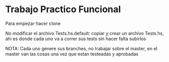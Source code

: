 Trabajo Practico Funcional
===========
Para empezar hacer clone

No modificar el archivo Tests.hs.default: copiar y crear un archivo Tests.hs, ahi es donde cada uno va a correr sus tests sin hacer falta subirlos

NOTA: Cada uno genere sus branches, no trabajar sobre el master, en el master van las cosas una vez que estan testeadas y aprobadas
